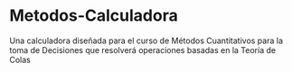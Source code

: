 # Metodos-Calculadora
Una calculadora diseñada para el curso de Métodos Cuantitativos para la toma de Decisiones que resolverá operaciones basadas en la Teoría de Colas
